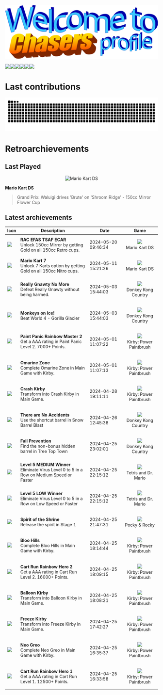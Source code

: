<p align="center">
<img src="header.png">
</p>

<img src="https://api.visitorbadge.io/api/combined?path=https%3A%2F%2Fgithub.com%2FCryZo&label=Profile%20views%20(total%20%2F%20today)&countColor=%23ba68c8&style=flat" /><a href="https://retroachievements.org/user/CryZo"><img src="https://img.shields.io/badge/Retro_Archievements-1478-00C647" /></a><img src="https://img.shields.io/badge/TypeScript-3370B3" /><img src="https://img.shields.io/badge/Tailwind_CSS-35BEF8" /><img src="https://img.shields.io/badge/Vue.js-3AA676" /><img src="https://img.shields.io/badge/I_hate-WordPress-white?labelColor=ffffff&color=21759A" />
# Last contributions
<picture>
  <source media="(prefers-color-scheme: dark)" srcset="dist/github-snake-dark.svg" />
  <source media="(prefers-color-scheme: light)" srcset="dist/github-snake.svg" />
  <img alt="github-snake" src="dist/github-snake.svg" />
</picture>

# Retroarchievements
## Last Played
<p align="center">
<img alt='Mario Kart DS' src='https://retroachievements.org/Images/028717.png'>
</p>

**Mario Kart DS**
> Grand Prix: Waluigi drives 'Brute' on 'Shroom Ridge' - 150cc Mirror Flower Cup
## Latest archievements
| Icon | Description | Date | Game |
| - | - | - | - |
| <img src='https://retroachievements.org/Badge/304022.png'> | **RAC EFAS TSAF ECAR** <br> Unlock 150cc Mirror by getting Gold on all 150cc Retro cups. | 2024-05-20 09:46:34 | <p align='center'><img height='48px' src='https://retroachievements.org/Images/072928.png'><br>Mario Kart DS</p> |
| <img src='https://retroachievements.org/Badge/304021.png'> | **Mario Kart 7** <br> Unlock 7 Karts option by getting Gold on all 150cc Nitro cups. | 2024-05-11 15:21:26 | <p align='center'><img height='48px' src='https://retroachievements.org/Images/072928.png'><br>Mario Kart DS</p> |
| <img src='https://retroachievements.org/Badge/123749.png'> | **Really Gnawty No More** <br> Defeat Really Gnawty without being harmed. | 2024-05-03 15:44:03 | <p align='center'><img height='48px' src='https://retroachievements.org/Images/041009.png'><br>Donkey Kong Country</p> |
| <img src='https://retroachievements.org/Badge/123734.png'> | **Monkeys on Ice!** <br> Beat World 4 - Gorilla Glacier | 2024-05-03 15:44:03 | <p align='center'><img height='48px' src='https://retroachievements.org/Images/041009.png'><br>Donkey Kong Country</p> |
| <img src='https://retroachievements.org/Badge/132437.png'> | **Paint Panic Rainbow Master 2** <br> Get a AAA rating in Paint Panic Level 2. 7000+ Points. | 2024-05-01 11:07:22 | <p align='center'><img height='48px' src='https://retroachievements.org/Images/038247.png'><br>Kirby: Power Paintbrush | Kirby: Canvas Curse</p> |
| <img src='https://retroachievements.org/Badge/132143.png'> | **Omarine Zone** <br> Complete Omarine Zone in Main Game with Kirby. | 2024-05-01 11:07:13 | <p align='center'><img height='48px' src='https://retroachievements.org/Images/038247.png'><br>Kirby: Power Paintbrush | Kirby: Canvas Curse</p> |
| <img src='https://retroachievements.org/Badge/132182.png'> | **Crash Kirby** <br> Transform into Crash Kirby in Main Game. | 2024-04-28 19:11:11 | <p align='center'><img height='48px' src='https://retroachievements.org/Images/038247.png'><br>Kirby: Power Paintbrush | Kirby: Canvas Curse</p> |
| <img src='https://retroachievements.org/Badge/210099.png'> | **There are No Accidents** <br> Use the shortcut barrel in Snow Barrel Blast | 2024-04-26 12:45:38 | <p align='center'><img height='48px' src='https://retroachievements.org/Images/041009.png'><br>Donkey Kong Country</p> |
| <img src='https://retroachievements.org/Badge/210108.png'> | **Fail Prevention** <br> Find the non-bonus hidden barrel in Tree Top Town | 2024-04-25 23:02:01 | <p align='center'><img height='48px' src='https://retroachievements.org/Images/041009.png'><br>Donkey Kong Country</p> |
| <img src='https://retroachievements.org/Badge/188888.png'> | **Level 5 MEDIUM Winner** <br> Eliminate Virus Level 0 to 5 in a Row on Medium Speed or Faster | 2024-04-25 22:15:12 | <p align='center'><img height='48px' src='https://retroachievements.org/Images/070455.png'><br>Tetris and Dr. Mario</p> |
| <img src='https://retroachievements.org/Badge/188885.png'> | **Level 5 LOW Winner** <br> Eliminate Virus Level 0 to 5 in a Row on Low Speed or Faster | 2024-04-25 22:15:12 | <p align='center'><img height='48px' src='https://retroachievements.org/Images/070455.png'><br>Tetris and Dr. Mario</p> |
| <img src='https://retroachievements.org/Badge/419684.png'> | **Spirit of the Shrine** <br> Release the spirit in Stage 1 | 2024-04-25 21:47:31 | <p align='center'><img height='48px' src='https://retroachievements.org/Images/026005.png'><br>Pocky & Rocky</p> |
| <img src='https://retroachievements.org/Badge/132142.png'> | **Bloo Hills** <br> Complete Bloo Hills in Main Game with Kirby. | 2024-04-25 18:14:44 | <p align='center'><img height='48px' src='https://retroachievements.org/Images/038247.png'><br>Kirby: Power Paintbrush | Kirby: Canvas Curse</p> |
| <img src='https://retroachievements.org/Badge/132434.png'> | **Cart Run Rainbow Hero 2** <br> Get a AAA rating in Cart Run Level 2. 16000+ Points. | 2024-04-25 18:09:15 | <p align='center'><img height='48px' src='https://retroachievements.org/Images/038247.png'><br>Kirby: Power Paintbrush | Kirby: Canvas Curse</p> |
| <img src='https://retroachievements.org/Badge/132184.png'> | **Balloon Kirby** <br> Transform into Balloon Kirby in Main Game. | 2024-04-25 18:08:21 | <p align='center'><img height='48px' src='https://retroachievements.org/Images/038247.png'><br>Kirby: Power Paintbrush | Kirby: Canvas Curse</p> |
| <img src='https://retroachievements.org/Badge/132175.png'> | **Freeze Kirby** <br> Transform into Freeze Kirby in Main Game. | 2024-04-25 17:42:27 | <p align='center'><img height='48px' src='https://retroachievements.org/Images/038247.png'><br>Kirby: Power Paintbrush | Kirby: Canvas Curse</p> |
| <img src='https://retroachievements.org/Badge/132141.png'> | **Neo Greo** <br> Complete Neo Greo in Main Game with Kirby. | 2024-04-25 16:35:37 | <p align='center'><img height='48px' src='https://retroachievements.org/Images/038247.png'><br>Kirby: Power Paintbrush | Kirby: Canvas Curse</p> |
| <img src='https://retroachievements.org/Badge/132433.png'> | **Cart Run Rainbow Hero 1** <br> Get a AAA rating in Cart Run Level 1. 12500+ Points. | 2024-04-25 16:33:58 | <p align='center'><img height='48px' src='https://retroachievements.org/Images/038247.png'><br>Kirby: Power Paintbrush | Kirby: Canvas Curse</p> |
